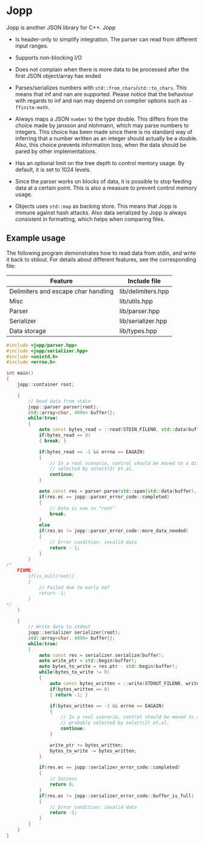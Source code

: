# Jopp

Jopp is another JSON library for C++. Jopp

* Is header-only to simplify integration. The parser can read from different input ranges.

* Supports non-blocking I/O

* Does not complain when there is more data to be processed after the first JSON object/array has
ended

* Parses/serializes numbers with `std::from_chars`/`std::to_chars`. This means that inf and nan are
supported. Please notice that the behaviour with regards to inf and nan may depend on compiler
options such as `-ffinite-math`.

* Always maps a JSON `number` to the type double. This differs from the choice made by jansson and
nlohmann, which may parse numbers to integers. This choice has been made since there is no standard
way of inferring that a number written as an integer should actually be a double. Also, this choice
prevents information loss, when the data should be pared by other implementations.

* Has an optional limit on the tree depth to control memory usage. By default, it is set
to 1024 levels.

* Since the parser works on blocks of data, it is possible to stop feeding data at a certain point.
This is also a measure to prevent control memory usage.

* Objects uses `std::map` as backing store. This means that Jopp is immune against hash attacks.
Also data serialized by Jopp is always consistent in formatting, which helps when comparing files.

## Example usage

The following program demonstrates how to read data from stdin, and write it back to stdout. For details about different features, see the corresponding file:

| Feature                             | Include file       |
| ----------------------------------- | ------------------ |
| Delimiters and escape char handling | lib/delimiters.hpp |
| Misc                                | lib/utils.hpp      |
| Parser                              | lib/parser.hpp     |
| Serializer                          | lib/serializer.hpp |
| Data storage                        | lib/types.hpp      |

```c++
#include <jopp/parser.hpp>
#include <jopp/serializer.hpp>
#include <unistd.h>
#include <errno.h>

int main()
{
	jopp::container root;

	{
		// Read data from stdin
		jopp::parser parser{root};
		std::array<char, 4096> buffer{};
		while(true)
		{
			auto const bytes_read = ::read(STDIN_FILENO, std::data(buffer), std::size(buffer));
			if(bytes_read == 0)
			{ break; }

			if(bytes_read == -1 && errno == EAGAIN)
			{
				// In a real scenario, control should be moved to a different procedure, probably
				// selected by select(2) et.al.
				continue;
			}

			auto const res = parser.parse(std::span{std::data(buffer), static_cast<size_t>(bytes_read)});
			if(res.ec == jopp::parser_error_code::completed)
			{
				// Data is now in "root"
				break;
			}
			else
			if(res.ec != jopp::parser_error_code::more_data_needed)
			{
				// Error condition: invalid data
				return - 1;
			}
		}
/*
	FIXME:
		if(is_null(root))
		{
			// Failed due to early eof
			return -1;
		}
*/
	}

	{
		// Write data to stdout
		jopp::serializer serializer{root};
		std::array<char, 4096> buffer{};
		while(true)
		{
			auto const res = serializer.serialize(buffer);
			auto write_ptr = std::begin(buffer);
			auto bytes_to_write = res.ptr - std::begin(buffer);
			while(bytes_to_write != 0)
			{
				auto const bytes_written = ::write(STDOUT_FILENO, write_ptr, bytes_to_write);
				if(bytes_written == 0)
				{ return -1; }

				if(bytes_written == -1 && errno == EAGAIN)
				{
					// In a real scenario, control should be moved to a different procedure,
					// probably selected by select(2) et.al.
					continue;
				}

				write_ptr += bytes_written;
				bytes_to_write -= bytes_written;
			}

			if(res.ec == jopp::serializer_error_code::completed)
			{
				// Success
				return 0;
			}
			if(res.ec != jopp::serializer_error_code::buffer_is_full)
			{
				// Error condition: invalid data
				return -1;
			}
		}
	}
}
```
